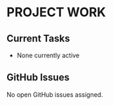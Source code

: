 # PROJECT WORK

## Current Tasks
- None currently active











## GitHub Issues

No open GitHub issues assigned.

